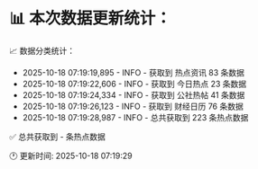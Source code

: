 📊 本次数据更新统计：
==========================

📈 数据分类统计：
- 2025-10-18 07:19:19,895 - INFO - 获取到 热点资讯 83 条数据
- 2025-10-18 07:19:22,606 - INFO - 获取到 今日热点 23 条数据
- 2025-10-18 07:19:24,334 - INFO - 获取到 公社热帖 41 条数据
- 2025-10-18 07:19:26,123 - INFO - 获取到 财经日历 76 条数据
- 2025-10-18 07:19:28,987 - INFO - 总共获取到 223 条热点数据

✅ 总共获取到 - 条热点数据

🕐 更新时间: 2025-10-18 07:19:29
